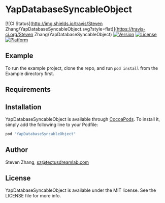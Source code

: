 # YapDatabaseSyncableObject

[![CI Status](http://img.shields.io/travis/Steven Zhang/YapDatabaseSyncableObject.svg?style=flat)](https://travis-ci.org/Steven Zhang/YapDatabaseSyncableObject)
[![Version](https://img.shields.io/cocoapods/v/YapDatabaseSyncableObject.svg?style=flat)](http://cocoapods.org/pods/YapDatabaseSyncableObject)
[![License](https://img.shields.io/cocoapods/l/YapDatabaseSyncableObject.svg?style=flat)](http://cocoapods.org/pods/YapDatabaseSyncableObject)
[![Platform](https://img.shields.io/cocoapods/p/YapDatabaseSyncableObject.svg?style=flat)](http://cocoapods.org/pods/YapDatabaseSyncableObject)

## Example

To run the example project, clone the repo, and run `pod install` from the Example directory first.

## Requirements

## Installation

YapDatabaseSyncableObject is available through [CocoaPods](http://cocoapods.org). To install
it, simply add the following line to your Podfile:

```ruby
pod "YapDatabaseSyncableObject"
```

## Author

Steven Zhang, sz@tectusdreamlab.com

## License

YapDatabaseSyncableObject is available under the MIT license. See the LICENSE file for more info.

